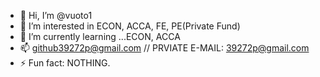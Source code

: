 - 👋 Hi, I’m @vuoto1
- 👀 I’m interested in ECON, ACCA, FE, PE(Private Fund)
- 🌱 I’m currently learning ...ECON, ACCA
- 📫 github39272p@gmail.com // PRVIATE E-MAIL: 39272p@gmail.com
- ⚡ Fun fact: NOTHING.

<!---
vuoto1/vuoto1 is a ✨ special ✨ repository because its `README.md` (this file) appears on your GitHub profile.
You can click the Preview link to take a look at your changes.
--->

